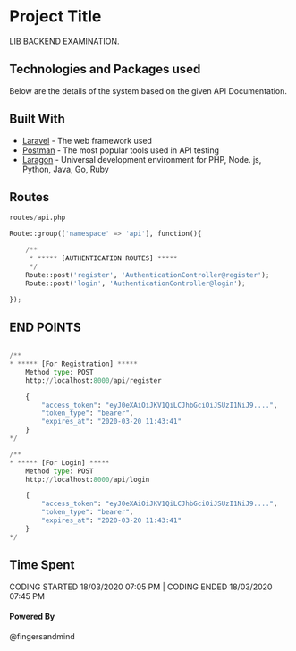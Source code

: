 # Project Title

LIB BACKEND EXAMINATION.

## Technologies and Packages used

Below are the details of the system based on the given API Documentation.

## Built With

* [Laravel](https://laravel.com/) - The web framework used
* [Postman](https://www.getpostman.com/) -  The most popular tools used in API testing
* [Laragon](https://laragon.org/) - Universal development environment for PHP, Node. js, Python, Java, Go, Ruby


## Routes

```python
routes/api.php

Route::group(['namespace' => 'api'], function(){

    /**
     * ***** [AUTHENTICATION ROUTES] *****
     */
    Route::post('register', 'AuthenticationController@register');
    Route::post('login', 'AuthenticationController@login');

});
```

## END POINTS

```python

/**
* ***** [For Registration] *****
    Method type: POST
    http://localhost:8000/api/register

    {
        "access_token": "eyJ0eXAiOiJKV1QiLCJhbGciOiJSUzI1NiJ9....",
        "token_type": "bearer",
        "expires_at": "2020-03-20 11:43:41"
    }
*/

/**
* ***** [For Login] *****
    Method type: POST
    http://localhost:8000/api/login

    {
        "access_token": "eyJ0eXAiOiJKV1QiLCJhbGciOiJSUzI1NiJ9....",
        "token_type": "bearer",
        "expires_at": "2020-03-20 11:43:41"
    }
*/

```

## Time Spent
CODING STARTED 18/03/2020 07:05 PM
| CODING ENDED   18/03/2020 07:45 PM


#### Powered By
@fingersandmind
